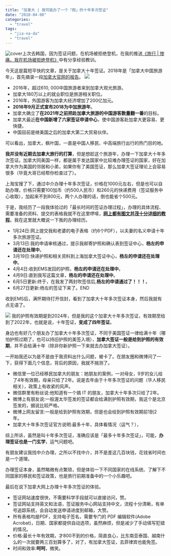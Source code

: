 ```yaml
---
title: "加拿大 | 我可能办了一个「假」的十年多次签证"
date: "2018-04-08"
categories: 
  - "travel"
tags: 
  - "jia-na-da"
  - "travel"
---
```


![cover](https://static.is26.com/blog/2018/04/visa.jpg)上次去韩国，因为签证问题，在机场被拒绝登机，在我的推送[《旅行 | 惨痛，我在机场被拒绝登机》](https://luolei.org/korean-seoul-travel-fail/)中有分享经验教训。

今天这是篇短平快的文章，是关于加拿大十年签证。2018年是「加拿大中国旅游年」，首先摘录一段[加拿大官网的报告](https://www.ic.gc.ca/eic/site/100.nsf/eng/00025.html)。 ![](https://static.is26.com/blog/2018/04/canada.jpg)

- 2016年，超过610, 000中国旅游者来到加拿大观光旅游。
- 加拿大180万以上的就业职位是旅游相关职位。
- 2016年，外国游客为加拿大经济增加了200亿加元。
- **2016年9月正式宣布2018为中加旅游年**。
- 加拿大确立了**在2021年之前把赴加拿大旅游的中国游客数量翻一番**的目标。
- 加拿大最近**在中国新增了六家签证申请中心**，使中国游客赴加拿大更容易、更快捷。
- 中国目前是继美国之后的加拿大第二大贸易伙伴。

可以看出，加拿大，枫叶国，一直是中国人移民、中高端旅行出行的热门目的地。

**我并没有近期去加拿大旅行的打算**，但是想趁这个旅游年，办理一下加拿大十年多次签证。加拿大同美国一样，都是属于发达国家中比较难办理签证的国家，好在加拿大作为美国的邻居和小弟，如果你有了美国签证，那么加拿大签证理论上会容易很多（毕竟大哥已经帮你检查过了）。

上淘宝搜了下，通过中介办理十年多次签证，价格在1000元左右，但是也可以自助办理，价格只需要100加币（约500人民币）和260元的快递费用（签证服务中心收取），加起来不到800元，两个人办理的话，倒也能省个500元。

于是，我经历了一段我体验过的「最长时间的签证办理过程」，办理的具体流程、需要准备的资料、提交的表格我就不在这里啰嗦，**[网上都有图文并茂十分详细的教程](http://bbs.qyer.com/thread-1026069-1.html)**。我在这里就大概说一下我的办理经历。

- 1月24日:网上提交我和老婆的电子表格（约6个PDF），以夫妻的名义申请十年多次旅游签证。
- 3月13日:我的申请审核通过，提示我邮寄护照和确认表到签证中心，**杨左的申请还在处理中**。
- 3月19日:快递护照和相关资料到上海加拿大签证中心，**杨左的申请还在处理中**。
- 4月4日:收到EMS发回的护照，**杨左的申请还在处理中**。
- 4月9日:直到我写这篇文章，**杨左的申请还在处理中**。
- 6月5日更新:终于，在我发了两封吹签信后,**杨左的申请通过了！！！**。
- 6月27日更新:杨左的签证下来了。END

收到EMS后，满怀期待打开信封，看到了加拿大十年多次签证本身，然后我就有点无语了。

![](https://static.is26.com/blog/2018/04/visa.jpg) 我的护照有效期是到2024年，但是我的这个加拿大十年多次签证，有效期至给到了2022年，也就是说，十年签证，**变成了四年签证**。

身边也有好几个朋友办了加拿大十年多次签证，不同于美国签证一律给满十年（哪怕护照过期了，也可以持旧护照的美签入境），**加拿大签证一般是给到护照的有效期**，并不会给满十年（除非你新护照一下来就去办加拿大签证）。

一开始我还以为是不是由于我资料出什么问题，被卡了。在朋友圈和微博问了一下，获得下面几个信息，背后的原因，我就不揣测了。

- 微信里一位已经移民加拿大的朋友：她朋友的案例，一对母女，9岁的女儿给了4年有效期，母亲只给了2年。说是去年由于十年多次签证的问题（华人移民相关），政策上有收紧的风声。
- 微信群里有粉丝说:他知道有一个搞 IT 的朋友，加拿大十年多次只给了2年。
- 微博上有朋友说:一般渥太华签发的签证都会给满到护照有效期，我这个是北京签发的，据说比较严格。
- 微博上网友留言:一般是给到护照有效期，但是也会给到护照有效期前1到2年。
- 加拿大十年多次签证官方说明:最多十年，具体看情况（运气？），

综上所诉，虽然是叫十年多次签证，准确应该是「最多十年多次签证」，可能，**办理签证也是一门玄学**，运气问题吧。

有朋友建议我找中介办理，之所以不找中介，并不是差这几百块钱，花钱省时间也是一个道理。

办理签证本身，虽然略微有点繁琐，但是体验一下不同国家的在线系统、了解下不同国家的移民和签证政策，也是旅行前期准备中的一个小乐趣吧。

最后在说下加拿大网上办理十年多次签证的体验。

- 签证网站速度很快，不需要科学手段就可以直接访问，赞。
- 签证网站支持英文和法语，签证服务中心网站支持中文，流程十分清晰，有单号追踪系统，会自动发送申请进度到邮箱，大赞。
- 所有表格均是PDF，支持电子签名，需要专门的 PDF 编辑软件(Adobe Acrobat)，日期、国家都提供自动选项，虽然麻烦，但是减少了手动填写犯错的情况。
- 价格:最长十年有效期，才800不到的价格，简直良心，比东南亚泰国、越南什么的一次就要两三百划算多了，对了，有加拿大签证，去菲律宾也能免签。
- 时间和效率:**呵呵**，微笑。
